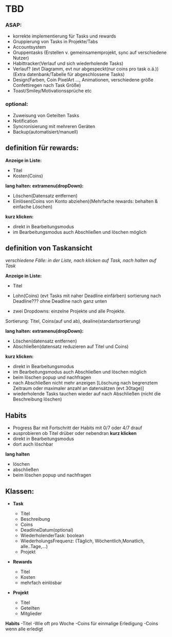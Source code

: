 # TBD
### ASAP:

- korrekte implementierung für Tasks und rewards
- Gruppierung von Tasks in Projekte/Tabs
- Accountsystem
- Gruppentasks (Erstellen v. gemeinsamemprojekt, sync auf verschiedene Nutzer)
- Habittracker(Verlauf und sich wiederholende Tasks)
- Verlauf? (evt Diagramm, evt nur abgespeckt(nur coins pro task o.ä.))(Extra datenbank/Tabelle für abgeschlossene Tasks)
- Design(Farben, Coin PixelArt ..., Animationen, verschiedene größe Confettiregen nach Task Größe)
- Toast/Smiley/Motivationssprüche etc

### optional:
- Zuweisung von Geteilten Tasks
- Notification
- Syncronisierung mit mehreren Geräten
- Backup(automatisiert/manuell)


## definition für rewards:
**Anzeige in Liste:**
- Titel
- Kosten(Coins)

**lang halten: extramenu(dropDown):**
- Löschen(Datensatz entfernen)
- Einlösen(Coins von Konto abziehen)(Mehrfache rewards: behalten & einfache Löschen)

**kurz klicken:**
- direkt in Bearbeitungsmodus
- im Bearbeitungsmodus auch Abschließen und löschen möglich

## definition von Taskansicht

*verschiedene Fälle: in der Liste, nach klicken auf Task, nach halten auf Task*

**Anzeige in Liste:**

- Titel
- Lohn(Coins)
    (evt Tasks mit naher Deadline einfärben)
    sortierung nach Deadline??? ohne Deadline nach ganz unten

- zwei Dropdowns:
einzelne Projekte und alle Projekte.

Sortierung:
Titel, Coins(auf und ab), dealine(standartsortierung)

**lang halten: extramenu(dropDown):**
- Löschen(datensatz entfernen)
- Abschließen(datensatz reduzieren auf Titel und Coins)

**kurz klicken:**
- direkt in Bearbeitungsmodus
- im Bearbeitungsmodus auch Abschließen und löschen möglich
- beim löschen popup und nachfragen
- nach Abschließen nicht mehr anzeigen [Löschung  nach begrenztem Zeitraum oder maximaler anzahl an datensätzen (evt 30tage)]
- wiederholende Tasks tauchen wieder auf nach Abschließen (nicht die Beschreibung löschen)

## Habits
- Progress Bar mit Fortschritt der Habits mit 0/7 oder 4/7 drauf
- ausprobieren ob Titel drüber oder nebendran
**kurz klicken**
- direkt in Bearbeitungsmodus
- dort auch löschbar

**lang halten**
- löschen
- abschließen
- beim löschen popup und nachfragen






## Klassen:

- **Task**
  - Titel
  - Beschreibung
  - Coins
  - DeadlineDatum(optional)
  - WiederholenderTask: boolean
  - WiederholungsFrequenz: (Täglich, Wöchentlich,Monatlich, alle..Tage,...)
  - Projekt

- **Rewards**
  - Titel
  - Kosten
  - mehrfach einlösbar

- **Projekt**
  - Titel
  - Geteilten
  -  Mitglieder

**Habits**
  -Titel
  -Wie oft pro Woche
  -Coins für einmalige Erledigung
  -Coins wenn alle erledigt
